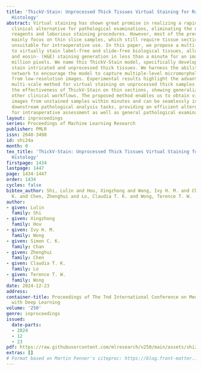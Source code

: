 ```yaml
---
title: 'ThickV-Stain: Unprocessed Thick Tissues Virtual Staining for Rapid Intraoperative
  Histology'
abstract: Virtual staining has shown great promise in realizing a rapid and low-cost
  clinical alternative for pathological examinations, eliminating the need for chemical
  reagents and laborious staining procedures. However, most of the previous studies
  mainly focus on thin slice samples, which still require tissue sectioning and are
  unsuitable for intraoperative use. In this paper, we propose a multi-scale model
  to virtually stain label-free and slide-free biological tissues, allowing hematoxylin-
  and eosin- (H&E) staining generation in less than a minute for an image with 100
  million pixels. We name this ThickV-Stain model, specifically developed to virtually
  stain intricated and unprocessed thick tissues. We harness the ability of a multi-scale
  network to encourage the model to capture multiple-level micromorphological characteristics
  from low-resolution images. Experimental results highlight the advantages of our
  multi-scale method for virtual staining on unprocessed thick samples. We also show
  the effectiveness of ThickV-Stain on thin sections, showing generalizability to
  other clinical workflows. The proposed method enables us to obtain virtually stained
  images from unstained samples within minutes and can be seamlessly integrated with
  downstream pathological analysis tasks, providing an efficient alternative scheme
  for intraoperative assessment as well as general pathological examination.
layout: inproceedings
series: Proceedings of Machine Learning Research
publisher: PMLR
issn: 2640-3498
id: shi24a
month: 0
tex_title: 'ThickV-Stain: Unprocessed Thick Tissues Virtual Staining for Rapid Intraoperative
  Histology'
firstpage: 1434
lastpage: 1447
page: 1434-1447
order: 1434
cycles: false
bibtex_author: Shi, Lulin and Hou, Xingzhong and Wong, Ivy H. M. and Chan, Simon C.
  K. and Chen, Zhenghui and Lo, Claudia T. K. and Wong, Terence T. W.
author:
- given: Lulin
  family: Shi
- given: Xingzhong
  family: Hou
- given: Ivy H. M.
  family: Wong
- given: Simon C. K.
  family: Chan
- given: Zhenghui
  family: Chen
- given: Claudia T. K.
  family: Lo
- given: Terence T. W.
  family: Wong
date: 2024-12-23
address:
container-title: Proceedings of The 7nd International Conference on Medical Imaging
  with Deep Learning
volume: '250'
genre: inproceedings
issued:
  date-parts:
  - 2024
  - 12
  - 23
pdf: https://raw.githubusercontent.com/mlresearch/v250/main/assets/shi24a/shi24a.pdf
extras: []
# Format based on Martin Fenner's citeproc: https://blog.front-matter.io/posts/citeproc-yaml-for-bibliographies/
---
```


